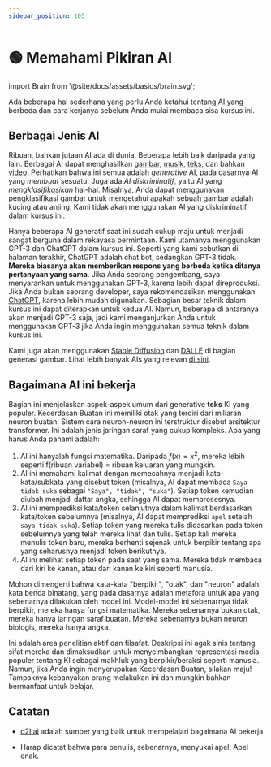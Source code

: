 ```yaml
---
sidebar_position: 105
---
```


# 🟢 Memahami Pikiran AI


import Brain from '@site/docs/assets/basics/brain.svg';

<div style={{textAlign: 'center'}}>
  <Brain style={{width:"100%",height:"300px",verticalAlign:"top"}}/>
</div>

Ada beberapa hal sederhana yang perlu Anda ketahui tentang AI yang berbeda dan cara kerjanya sebelum Anda mulai membaca sisa kursus ini.


## Berbagai Jenis AI

Ribuan, bahkan jutaan AI ada di dunia. Beberapa lebih baik daripada yang lain. Berbagai AI dapat menghasilkan [gambar](https://openai.com/product/dall-e-2), [musik](https://google-research.github.io/seanet/musiclm/examples/), [teks](https://platform.openai.com/playground), dan bahkan [video](https://makeavideo.studio/). Perhatikan bahwa ini semua adalah *generative* AI, pada dasarnya AI yang *membuat* sesuatu. Juga ada *AI diskriminatif*, yaitu AI yang *mengklasifikasikan* hal-hal. Misalnya, Anda dapat menggunakan pengklasifikasi gambar untuk mengetahui apakah sebuah gambar adalah kucing atau anjing. Kami tidak akan menggunakan AI yang diskriminatif dalam kursus ini.


Hanya beberapa AI generatif saat ini sudah cukup maju untuk menjadi sangat berguna dalam rekayasa permintaan. Kami utamanya menggunakan GPT-3 dan ChatGPT dalam kursus ini. Seperti yang kami sebutkan di halaman terakhir, ChatGPT adalah chat bot, sedangkan GPT-3 tidak. **Mereka biasanya akan memberikan respons yang berbeda ketika ditanya pertanyaan yang sama**. Jika Anda seorang pengembang, saya menyarankan untuk menggunakan GPT-3, karena lebih dapat direproduksi. Jika Anda bukan seorang developer, saya rekomendasikan menggunakan [ChatGPT](https://learnprompting.org/docs/category/%EF%B8%8F-image-prompting), karena lebih mudah digunakan. Sebagian besar teknik dalam kursus ini dapat diterapkan untuk kedua AI. Namun, beberapa di antaranya akan menjadi GPT-3 saja, jadi kami menganjurkan Anda untuk menggunakan GPT-3 jika Anda ingin menggunakan semua teknik dalam kursus ini.

Kami juga akan menggunakan [Stable Diffusion](https://beta.dreamstudio.ai/home) dan [DALLE](https://openai.com/product/dall-e-2) di bagian generasi gambar. Lihat lebih banyak AIs yang relevan [di sini](https://learnprompting.org/docs/products#chatbots).

## Bagaimana AI ini bekerja

Bagian ini menjelaskan aspek-aspek umum dari generative **teks** KI yang populer. Kecerdasan Buatan ini memiliki otak yang terdiri dari miliaran neuron buatan. Sistem cara neuron-neuron ini terstruktur disebut arsitektur transformer. Ini adalah jenis jaringan saraf yang cukup kompleks. Apa yang harus Anda pahami adalah:

1. AI ini hanyalah fungsi matematika. Daripada $f(x) = x^2$, mereka lebih seperti f(ribuan variabel) = ribuan keluaran yang mungkin.
2. AI ini memahami kalimat dengan memecahnya menjadi kata-kata/subkata yang disebut token (misalnya, AI dapat membaca `Saya tidak suka` sebagai `"Saya", "tidak", "suka"`). Setiap token kemudian diubah menjadi daftar angka, sehingga AI dapat memprosesnya.
3. AI ini memprediksi kata/token selanjutnya dalam kalimat berdasarkan kata/token sebelumnya (misalnya, AI dapat memprediksi `apel` setelah `saya tidak suka`). Setiap token yang mereka tulis didasarkan pada token sebelumnya yang telah mereka lihat dan tulis. Setiap kali mereka menulis token baru, mereka berhenti sejenak untuk berpikir tentang apa yang seharusnya menjadi token berikutnya.
4. AI ini melihat setiap token pada saat yang sama. Mereka tidak membaca dari kiri ke kanan, atau dari kanan ke kiri seperti manusia.

Mohon dimengerti bahwa kata-kata "berpikir", "otak", dan "neuron" adalah kata benda binatang, yang pada dasarnya adalah metafora untuk apa yang sebenarnya dilakukan oleh model ini. Model-model ini sebenarnya tidak berpikir, mereka hanya fungsi matematika. Mereka sebenarnya bukan otak, mereka hanya jaringan saraf buatan. Mereka sebenarnya bukan neuron biologis, mereka hanya angka.

Ini adalah area penelitian aktif dan filsafat. Deskripsi ini agak sinis tentang sifat mereka dan dimaksudkan untuk menyeimbangkan representasi media populer tentang KI sebagai makhluk yang berpikir/beraksi seperti manusia. Namun, jika Anda ingin menyerupakan Kecerdasan Buatan, silakan maju! Tampaknya kebanyakan orang melakukan ini dan mungkin bahkan bermanfaat untuk belajar.


## Catatan

- [d2l.ai](https://www.d2l.ai) adalah sumber yang baik untuk mempelajari bagaimana AI bekerja

- Harap dicatat bahwa para penulis, sebenarnya, menyukai apel. Apel enak.
